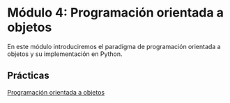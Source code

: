 # Módulo 4: Programación orientada a objetos

En este módulo introduciremos el paradigma de programación orientada a objetos y su implementación en Python.

## Prácticas


[Programación orientada a objetos](oop_lab.ipynb)
